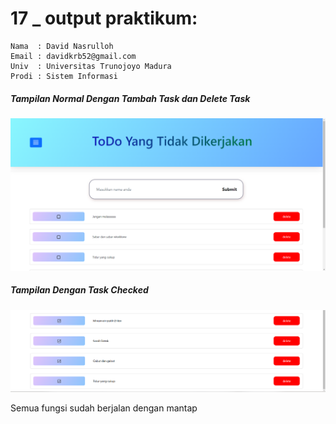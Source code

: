 # 17 \_ output praktikum:

```
Nama  : David Nasrulloh
Email : davidkrb52@gmail.com
Univ  : Universitas Trunojoyo Madura
Prodi : Sistem Informasi
```

##### Tampilan Normal Dengan Tambah Task dan Delete Task

![file1](./prak1.png)

##### Tampilan Dengan Task Checked

![file2](./prak2.png)

Semua fungsi sudah berjalan dengan mantap

